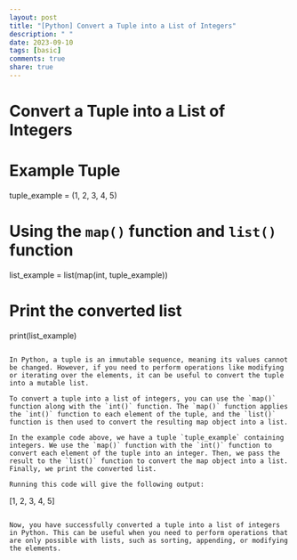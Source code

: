 ```yaml
---
layout: post
title: "[Python] Convert a Tuple into a List of Integers"
description: " "
date: 2023-09-10
tags: [basic]
comments: true
share: true
---
```

# Convert a Tuple into a List of Integers

# Example Tuple
tuple_example = (1, 2, 3, 4, 5)

# Using the `map()` function and `list()` function
list_example = list(map(int, tuple_example))

# Print the converted list
print(list_example)
```

In Python, a tuple is an immutable sequence, meaning its values cannot be changed. However, if you need to perform operations like modifying or iterating over the elements, it can be useful to convert the tuple into a mutable list. 

To convert a tuple into a list of integers, you can use the `map()` function along with the `int()` function. The `map()` function applies the `int()` function to each element of the tuple, and the `list()` function is then used to convert the resulting map object into a list.

In the example code above, we have a tuple `tuple_example` containing integers. We use the `map()` function with the `int()` function to convert each element of the tuple into an integer. Then, we pass the result to the `list()` function to convert the map object into a list. Finally, we print the converted list. 

Running this code will give the following output:
```
[1, 2, 3, 4, 5]
```

Now, you have successfully converted a tuple into a list of integers in Python. This can be useful when you need to perform operations that are only possible with lists, such as sorting, appending, or modifying the elements.